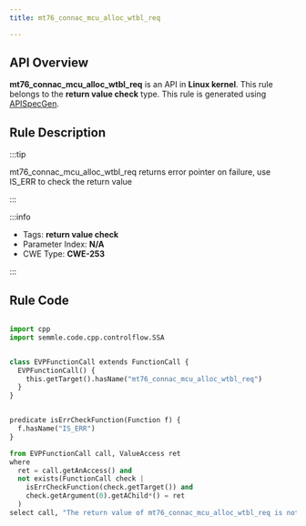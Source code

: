 ```yaml
---
title: mt76_connac_mcu_alloc_wtbl_req

---
```



## API Overview
**mt76_connac_mcu_alloc_wtbl_req** is an API in **Linux kernel**. This rule belongs to the **return value check** type. This rule is generated using [APISpecGen](../../tools/APISpecGen).
## Rule Description

:::tip

mt76_connac_mcu_alloc_wtbl_req returns error pointer on failure, use IS_ERR to check the return value

:::

:::info

- Tags: **return value check**
- Parameter Index: **N/A**
- CWE Type: **CWE-253**

:::

## Rule Code
```python

import cpp
import semmle.code.cpp.controlflow.SSA


class EVPFunctionCall extends FunctionCall {
  EVPFunctionCall() {
    this.getTarget().hasName("mt76_connac_mcu_alloc_wtbl_req")
  }
}


predicate isErrCheckFunction(Function f) {
  f.hasName("IS_ERR") 
}

from EVPFunctionCall call, ValueAccess ret
where
  ret = call.getAnAccess() and
  not exists(FunctionCall check |
    isErrCheckFunction(check.getTarget()) and
    check.getArgument(0).getAChild*() = ret
  )
select call, "The return value of mt76_connac_mcu_alloc_wtbl_req is not checked with IS_ERR."
    
```